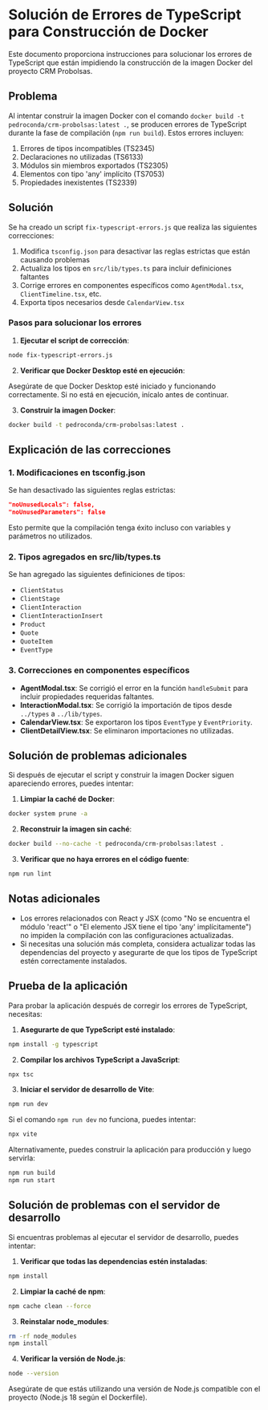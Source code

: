 # Solución de Errores de TypeScript para Construcción de Docker

Este documento proporciona instrucciones para solucionar los errores de TypeScript que están impidiendo la construcción de la imagen Docker del proyecto CRM Probolsas.

## Problema

Al intentar construir la imagen Docker con el comando `docker build -t pedroconda/crm-probolsas:latest .`, se producen errores de TypeScript durante la fase de compilación (`npm run build`). Estos errores incluyen:

1. Errores de tipos incompatibles (TS2345)
2. Declaraciones no utilizadas (TS6133)
3. Módulos sin miembros exportados (TS2305)
4. Elementos con tipo 'any' implícito (TS7053)
5. Propiedades inexistentes (TS2339)

## Solución

Se ha creado un script `fix-typescript-errors.js` que realiza las siguientes correcciones:

1. Modifica `tsconfig.json` para desactivar las reglas estrictas que están causando problemas
2. Actualiza los tipos en `src/lib/types.ts` para incluir definiciones faltantes
3. Corrige errores en componentes específicos como `AgentModal.tsx`, `ClientTimeline.tsx`, etc.
4. Exporta tipos necesarios desde `CalendarView.tsx`

### Pasos para solucionar los errores

1. **Ejecutar el script de corrección**:

```bash
node fix-typescript-errors.js
```

2. **Verificar que Docker Desktop esté en ejecución**:

Asegúrate de que Docker Desktop esté iniciado y funcionando correctamente. Si no está en ejecución, inícalo antes de continuar.

3. **Construir la imagen Docker**:

```bash
docker build -t pedroconda/crm-probolsas:latest .
```

## Explicación de las correcciones

### 1. Modificaciones en tsconfig.json

Se han desactivado las siguientes reglas estrictas:

```json
"noUnusedLocals": false,
"noUnusedParameters": false
```

Esto permite que la compilación tenga éxito incluso con variables y parámetros no utilizados.

### 2. Tipos agregados en src/lib/types.ts

Se han agregado las siguientes definiciones de tipos:

- `ClientStatus`
- `ClientStage`
- `ClientInteraction`
- `ClientInteractionInsert`
- `Product`
- `Quote`
- `QuoteItem`
- `EventType`

### 3. Correcciones en componentes específicos

- **AgentModal.tsx**: Se corrigió el error en la función `handleSubmit` para incluir propiedades requeridas faltantes.
- **InteractionModal.tsx**: Se corrigió la importación de tipos desde `../types` a `../lib/types`.
- **CalendarView.tsx**: Se exportaron los tipos `EventType` y `EventPriority`.
- **ClientDetailView.tsx**: Se eliminaron importaciones no utilizadas.

## Solución de problemas adicionales

Si después de ejecutar el script y construir la imagen Docker siguen apareciendo errores, puedes intentar:

1. **Limpiar la caché de Docker**:

```bash
docker system prune -a
```

2. **Reconstruir la imagen sin caché**:

```bash
docker build --no-cache -t pedroconda/crm-probolsas:latest .
```

3. **Verificar que no haya errores en el código fuente**:

```bash
npm run lint
```

## Notas adicionales

- Los errores relacionados con React y JSX (como "No se encuentra el módulo 'react'" o "El elemento JSX tiene el tipo 'any' implícitamente") no impiden la compilación con las configuraciones actualizadas.
- Si necesitas una solución más completa, considera actualizar todas las dependencias del proyecto y asegurarte de que los tipos de TypeScript estén correctamente instalados.

## Prueba de la aplicación

Para probar la aplicación después de corregir los errores de TypeScript, necesitas:

1. **Asegurarte de que TypeScript esté instalado**:

```bash
npm install -g typescript
```

2. **Compilar los archivos TypeScript a JavaScript**:

```bash
npx tsc
```

3. **Iniciar el servidor de desarrollo de Vite**:

```bash
npm run dev
```

Si el comando `npm run dev` no funciona, puedes intentar:

```bash
npx vite
```

Alternativamente, puedes construir la aplicación para producción y luego servirla:

```bash
npm run build
npm run start
```

## Solución de problemas con el servidor de desarrollo

Si encuentras problemas al ejecutar el servidor de desarrollo, puedes intentar:

1. **Verificar que todas las dependencias estén instaladas**:

```bash
npm install
```

2. **Limpiar la caché de npm**:

```bash
npm cache clean --force
```

3. **Reinstalar node_modules**:

```bash
rm -rf node_modules
npm install
```

4. **Verificar la versión de Node.js**:

```bash
node --version
```

Asegúrate de que estás utilizando una versión de Node.js compatible con el proyecto (Node.js 18 según el Dockerfile).
